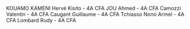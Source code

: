 KOUAMO KAMENI Hervé Kisito - 4A CFA
JOU Ahmed - 4A CFA
Camozzi Valentin - 4A CFA
Caugant Guillaume - 4A CFA
Tchiasso Nono Armel - 4A CFA
Lombard Rudy - 4A CFA
